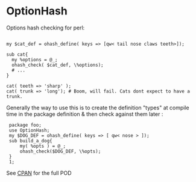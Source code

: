 # OptionHash
Options hash checking for perl:
  
  ```use OptionHash;

  my $cat_def = ohash_define( keys => [qw< tail nose claws teeth>]);

  sub cat{
    my %options = @_;
    ohash_check( $cat_def, \%options);
    # ...
  }

  cat( teeth => 'sharp' );
  cat( trunk => 'long'); # Boom, will fail. Cats dont expect to have a trunk.
  ```
Generally the way to use this is to create the definition "types" at compile time in the package definition & then check against them later :

```
 package foo;
 use OptionHash;
 my $DOG_DEF = ohash_define( keys => [ qw< nose > ]);
 sub build_a_dog{
     my( %opts ) = @_;
     ohash_check($DOG_DEF, \%opts);
 }
 1;
 ```
See [CPAN](https://metacpan.org/pod/OptionHash) for the full POD
